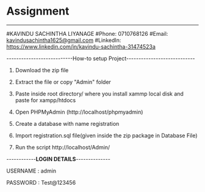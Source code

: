 # Assignment
---------------------------------------------------------------------------

#KAVINDU SACHINTHA LIYANAGE
#Phone: 0710768126
#Email: kavindusachintha1625@gmail.com
#LinkedIn: https://www.linkedin.com/in/kavindu-sachintha-31474523a

---------------------------How-to setup Project----------------------------


1. Download the zip file

2. Extract the file or copy "Admin" folder

3. Paste inside root directory/ where you install xammp local disk and paste for xampp/htdocs 
 
4. Open PHPMyAdmin (http://localhost/phpmyadmin)

5. Create a database with name registration

6. Import registration.sql file(given inside the zip package in Database File)

7. Run the script http://localhost/Admin/

------------****LOGIN DETAILS****--------------

USERNAME : admin

PASSWORD : Test@123456


